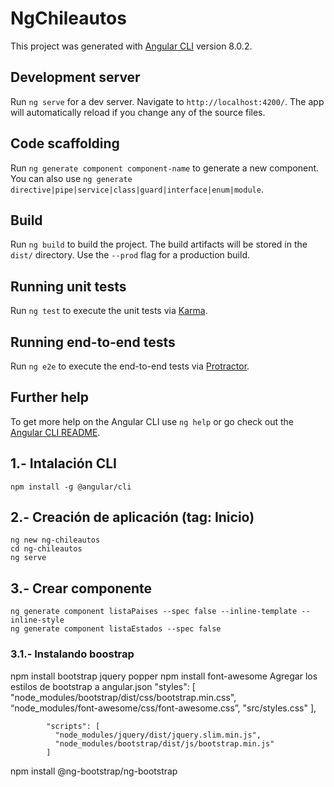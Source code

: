 
# NgChileautos

This project was generated with [Angular CLI](https://github.com/angular/angular-cli) version 8.0.2.

## Development server

Run `ng serve` for a dev server. Navigate to `http://localhost:4200/`. The app will automatically reload if you change any of the source files.

## Code scaffolding

Run `ng generate component component-name` to generate a new component. You can also use `ng generate directive|pipe|service|class|guard|interface|enum|module`.

## Build

Run `ng build` to build the project. The build artifacts will be stored in the `dist/` directory. Use the `--prod` flag for a production build.

## Running unit tests

Run `ng test` to execute the unit tests via [Karma](https://karma-runner.github.io).

## Running end-to-end tests

Run `ng e2e` to execute the end-to-end tests via [Protractor](http://www.protractortest.org/).

## Further help

To get more help on the Angular CLI use `ng help` or go check out the [Angular CLI README](https://github.com/angular/angular-cli/blob/master/README.md).




## 1.- Intalación CLI 
	npm install -g @angular/cli

## 2.- Creación de aplicación (tag: Inicio)
	ng new ng-chileautos
	cd ng-chileautos
	ng serve

## 3.- Crear componente
	ng generate component listaPaises --spec false --inline-template --inline-style
	ng generate component listaEstados --spec false

### 3.1.- Instalando boostrap
  npm install bootstrap jquery popper
  npm install font-awesome
  Agregar los estilos de bootstrap a angular.json
            "styles": [
              "node_modules/bootstrap/dist/css/bootstrap.min.css",
              “node_modules/font-awesome/css/font-awesome.css”,
              "src/styles.css"
            ],

            "scripts": [
              "node_modules/jquery/dist/jquery.slim.min.js",
              "node_modules/bootstrap/dist/js/bootstrap.min.js"
            ]

            
  npm install  @ng-bootstrap/ng-bootstrap
